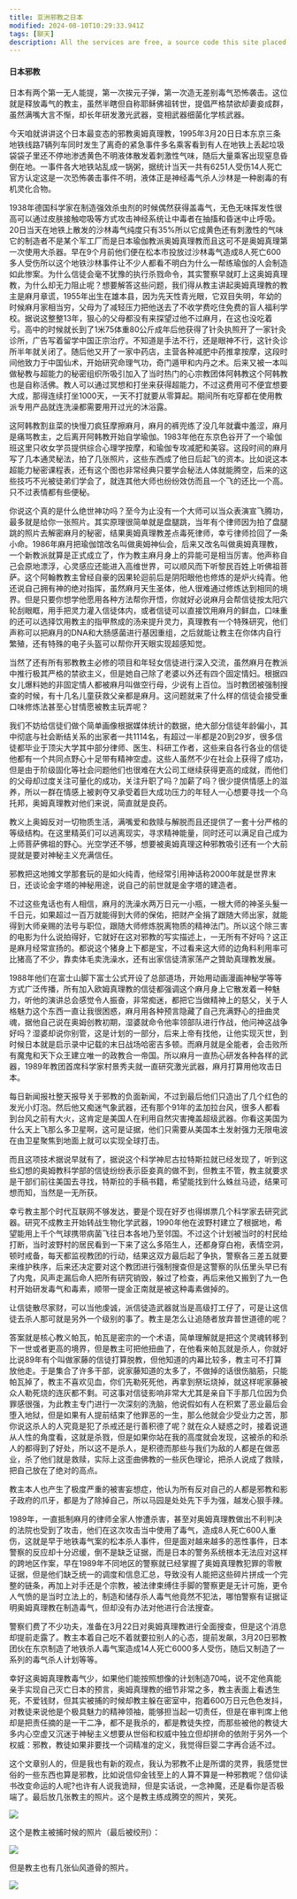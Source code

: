 ```yaml
---
title: 亚洲邪教之日本
modified: 2024-08-10T10:29:33.941Z
tags: [聊天]
description: All the services are free, a source code this site placed on github repository and intergration with netlify service, another service that you can use is github page for hosting your own static site.
---
```


#### 日本邪教

日本有两个第一无人能提，第一次挨元子弹，第一次造无差别毒气恐怖袭击。这位就是释放毒气的教主，虽然半瞎但自称耶稣佛祖转世，提倡严格禁欲却妻妾成群，虽然满嘴大言不惭，却长年研发激光武器，变相武器细菌化学核武器。

今天咱就讲讲这个日本最变态的邪教奥姆真理教，1995年3月20日日本东京三条地铁线路7辆列车同时发生了离奇的紧急事件多名乘客看到有人在地铁上丢起垃圾袋袋子里还不停地渗透黄色不明液体散发着刺激性气味，随后大量乘客出现窒息昏倒在地。一事件各大地铁站乱成一锅粥，据统计当天一共有6251人受伤14人死亡官方认定这是一次恐怖袭击事件不明，液体正是神经毒气杀人沙林是一种剧毒的有机灵化合物。

1938年德国科学家在制造强效杀虫剂的时候偶然获得盖毒气，无色无味挥发性很高可以通过皮肤接触唿吸等方式攻击神经系统让中毒者在抽搐和昏迷中止呼吸。20日当天在地铁上散发的沙林毒气纯度只有35%所以它成黄色还有刺激性的气味它的制造者不是某个军工厂而是日本瑜伽教派奥姆真理教而且这可不是奥姆真理第一次使用大杀器。早在9个月前他们便在松本市投放过沙林毒气造成8人死亡600多人受伤所以这个地铁沙林事件让不少人都看不明白为什么一帮练瑜伽的人会制造如此惨案。为什么信徒会毫不犹豫的执行杀戮命令，其实警察早就盯上这奥姆真理教，为什么却无力阻止呢？想要解答这些问题，我们得从教主讲起奥姆真理教的教主是麻月章谎，1955年出生在雄本县，因为先天性青光眼，它双目失明，年幼的时候麻月家相当穷，父母为了减轻压力把他送去了不收学费吃住免费的盲人福利学校。据说这整整13年，狠心的父母都没有来探望过他不过麻月，在这也没吃着亏。高中的时候就长到了1米75体重80公斤成年后他获得了针灸执照开了一家针灸诊所，广告写着留学中国正宗治疗。不知道是手法不行，还是眼神不行，这针灸诊所半年就关闭了。随后他又开了一家中药店，主营各种减肥中药推拿按摩，这段时间他致力于中国仙术，开始研究命理气功，奇门遁甲和内丹之术。后来又被一本叫做秘教与超能力的秘密组织所吸引加入了当时热门的心宗教团体阿韩教这个阿韩教也是自称活佛。教人可以通过冥想和打坐来获得超能力，不过这费用可不便宜想要大成，那得连续打坐1000天，一天不打就要从零算起。期间所有吃穿都在使用教派专用产品就连洗澡都需要用开过光的沐浴露。

这阿韩教割韭菜的快慢刀疯狂摩擦麻月，麻月的裤兜练了没几年就囊中羞涩，麻月是痛骂教主，之后离开阿韩教开始自学瑜伽。1983年他在东京色谷开了一个瑜伽班这里只收女学员提供综合心理学按摩，和瑜伽专攻减肥和美容。这段时间的麻月写了几本通灵秘法，拍了几张照片，这些东西成了他日后起飞的资本。比如说这本超能力秘密课程表，还有这个图也非常经典只要学会秘法人体就能腾空，后来的这些技巧不光被徒弟们学会了，就连其他大师也纷纷效仿而且一个飞的还比一个高。只不过表情都有些便秘。

你说这个真的是什么绝世神功吗？至今为止没有一个大师可以当众表演宣飞腾功，最多就是给你一张照片。其实原理很简单就是盘腿跳，当年有个律师因为拍了盘腿跳的照片去解密麻月的秘密，结果奥姆真理教差点毒死律师，幸亏律师捡回了一条小命。1986年麻月把瑜伽馆改名叫做奥姆神仙会，后来又改名叫做奥姆真理教，一个新教派就算是正式成立了，作为教主麻月身上的异能可是相当厉害。他声称自己会原地漂浮，心灵感应还能进入高维世界，可以顺风而下听黎民百姓上听佛祖菩萨。这个阿翰教教主曾经自豪的因果轮迴前后是阴阳眼他也修炼的是炉火纯青。他还说自己拥有神的绝对指挥，虽然麻月天生圣体，他人很难通过修炼达到相同的境界。但是只要你想学他愿用各种方法帮你开悟，你就好必说麻月会帮信徒按太阳穴轮刮眼眶，用手把灵力灌入信徒体内，或者信徒可以直接饮用麻月的鲜血，口味重的还可以选择饮用教主的指甲熬成的汤来提升灵力，真理教有一个特殊研究，他们声称可以把麻月的DNA和大肠感菌进行基因重组，之后就能让教主在你体内自行繁殖，还有特殊的电子头盔可以帮你开天眼实现超感知觉。

当然了还有所有邪教教主必修的项目和年轻女信徒进行深入交流，虽然麻月在教派中推行极其严格的禁欲主义，但是她自己除了老婆以外还有四个固定情妇。根据四女儿爆料她的非固定情人都被麻月叫做空行母，少说有上百位。当时教团被强制搜查的时候，有十几名儿童获救父亲都是麻月。这问题就来了什么样的信徒会接受重口味修炼法甚至心甘情愿被教主玩弄呢？

我们不妨给信徒们做个简单画像根据媒体统计的数据，绝大部分信徒年龄偏小，其中彻底与社会断结关系的出家者一共1114名，有超过一半都是20到29岁，很多信徒都毕业于顶尖大学其中部分律师、医生、科研工作者，这些来自各行各业的信徒他都有一个共同点野心十足带有精神空虚。这些人虽然不少在社会上获得了成功，但是由于阶级固化等社会问题他们也很难在大公司工继续获得更高的成就，而他们的父母却过度关注可量化的成功，关注升职了吗？加薪了吗？很少提供情感上的滋养，所以一群在情感上被剥夺又承受着巨大成功压力的年轻人一心想要寻找一个乌托邦，奥姆真理教对他们来说，简直就是良药。

教义上奥姆反对一切物质生活，满嘴爱和救赎与解脱而且还提供了一套十分严格的等级结构。在这里精英们可以逃离现实，寻求精神能量，同时还可以满足自己成为上师菩萨佛祖的野心。光空学还不够，想要被奥姆真理这种邪教吸引还有一个大前提就是要对神秘主义充满信任。

邪教把这地摊文学那套玩的是如火纯青，他经常引用神话称2000年就是世界末日，还谈论金字塔的神秘用途，说自己的前世就是金字塔的建造者。

不过这些鬼话也有人相信，麻月的洗澡水两万日元一小瓶，一根大师的神圣头髮一千日元，如果超过一百万就能得到大师的保佑，把财产全捐了跟随大师出家，就能得到大师亲赐的法号与职位，跟随大师修炼脱离物质的精神法门。所以这个除三害的电影为什么说拍得好，它就好在这对邪教的写实描述上，一无所有不好吗？这正是麻月经常宣扬的。都说这个猪身上下都是宝，不过看来这大师的边角料利用率可比猪高了不少，靠卖体毛卖洗澡水，还有出家信徒清家荡产之贊助真理教发展。

1988年他们在富士山脚下富士公式开设了总部道场，开始用动画漫画神秘学等等方式广泛传播，所有加入欧姆真理教的信徒都强调这个麻月身上它散发着一种魅力，听他的演讲总会感觉令人振奋，非常痴迷，都把它当做精神上的慈父，关于人格魅力这个东西一直让我很困惑，麻月用各种预言隐藏了自己充满野心的扭曲灵魂，据他自己说在奥姆创教初期，湿婆就命令他率领部队进行作战，他问神这战争好吗？湿婆却说你别管，这是计划的一部分，后来上帝有找他，让他实现灭世，到时候日本就是启示录中记载的末日战场哈密吉多顿。而麻月就是全能者，会击败所有魔鬼和天下众王建立唯一的政教合一帝国。所以麻月一直热心研发各种各样的武器，1989年教团首席科学家村景秀夫就一直研究激光武器，麻月打算用他攻击日本。

每日新闻报社整天报导关于邪教的负面新闻，不过到最后他们只造出了几个红色的发光小灯泡。然后他又痴迷气象武器，还有那个91年的孟加拉台风，很多人都看到台风之前有大火，这肯定是美国人在利用自然灾害掩盖超级武器。你看这美国为什么天上飞那么多卫星啊，这可是证据，他们只需要从美国本土发射强力无限电波在由卫星聚焦到地面上就可以实现全球打击。

而且这项技术据说早就有了，据说这个科学神尼古拉特斯拉就已经发现了，听到这些幻想的奥姆教科学部的信徒纷纷表示臣妾真的做不到，但教主不管，教主就要求是干部们前往美国去寻找，特斯拉的手稿书籍，希望能找到什么蛛丝马迹，结果可想而知，当然是一无所获。

幸亏教主那个时代互联网不够发达，要是个现在好歹也得绑票几个科学家去研究武器。研究不成教主开始转战生物化学武器，1990年他在波野村建立了根据地，希望能用上千个气球携带病菌飞往日本各地乃至邻国。不过这个计划被当时的村民给打断，当时波野村的居民看到一下来了这么多陌生人，还都身穿白袍，表情空洞，顿时戒备，每天都监视教团的行动，结果这双方最后起了争执，警察各三差五就要来维护秩序，后来还决定要对这个教团进行强制搜查但是这警察的队伍里头早已有了内鬼，风声走漏后命人把所有研究销毁，躲过了检查，再后来他又搬到了九一色村开始研发毒气和毒素，顺带一提金正南就是被这种毒素做掉的。

让信徒散尽家财，可以当他虔诚，派信徒造武器就当是高级打工仔了，可是让这信徒去杀人那可就是另外一个级别的事了。教主是怎么让追随者放弃普世道德的呢？

答案就是核心教义帕瓦，帕瓦是密宗的一个术语，简单理解就是把这个灵魂转移到下一世或者更高的境界，但是教主可把他扭曲了，在他看来帕瓦就是杀人，你就好比说89年有个叫做家藤的信徒打算脱教，但他知道的内幕比较多，教主可不打算放他走。于是集合了许多干部，说家藤知道的太多了，不做掉的话很伤脑筋，只能帕瓦掉了，教主不喜欢见血，你们先勒死死他，再拿到祭坛烧掉，就这样呢家藤被众人勒死烧的连灰都不剩。可这事对信徒影响非常大尤其是亲自下手那几位因为负罪感很强，为此教主专门进行一次深刻的洗脑，他说假如有人在积累了恶业最后会堕入地狱，但是如果有人提前结束了他罪恶的一生，那么他就会少受业力之苦，那你说这杀人的人究竟是犯了杀戒还是行善积德了呢？就在众人疑惑之时，接着说道从人性的角度看，这就是杀戮，但是如果你站在我的高度就会发现，这被杀的和杀人的都得到了好处，所以这不是杀人，是积德而那些与我们为敌的人都是在做恶业，杀了他们就是救赎，实际上这歪曲佛教的一些灰色理论，把杀人说成了救赎，把自己放在了绝对的高点。

教主本人也产生了极度严重的被害妄想症，他认为所有反对自己的人都是邪教和影子政府的爪牙，都是为了除掉自己，所以马园是处处先下手为强，越发心狠手辣。

1989年，一直抵制麻月的律师全家人惨遭杀害，甚至对奥姆真理教做出不利判决的法院也受到了攻击，他们在这次攻击当中使用了毒气，造成8人死亡600人重伤，这就是早于地铁毒气案的松本杀人事件，但是面对越来越多的恶性事件，日本警察的反应却十分迟缓，倒不是缺乏证据，而是日本的警务系统根本无法应对这样的跨地区作案，早在1989年不同地区的警察就已经掌握了奥姆真理教犯罪的零散证据，但是他们缺乏统一的调度和信息汇总，导致没有人能把这些碎片拼成一个完整的链条，再加上对手还是个宗教，被法律束缚住手脚的警察更是无计可施，更令人气愤的是当时立法上的，制造和储存杀人毒气他竟然不犯法，哪怕警察有证据证明奥姆真理教在制造毒气，但却没有办法对他进行合法搜查。

警察们费了不少功夫，准备在3月22日对奥姆真理教进行全面搜查，但是这个消息却提前走露了。教主本着自己吃不着就要拉别人的心态，提前发飙，3月20日邪教团伙在东京制造了地铁杀人毒气案造成14人死亡6000多人受伤，随后又制造了一系列的毒气杀人计划等等。

幸好这奥姆真理教毒气少，如果他们能按照想像的计划制造70吨，说不定他真能亲手实现自己灭亡日本的预言，奥姆真理教的细节非常之多，教主表面上看透生死，不爱钱财，但其实被捕的时候却教主躲在密室中，抱着600万日元色色发抖，对教徒来说他是个极具魅力的精神领袖，能够担当起一切责任，但是在审判席上他却是把责任摘的是一干二净，都不是我杀的，都是教徒失控，而那些被他的教徒大多内心空虚又沉迷于神秘主义想要从世俗和权威中独立但却拼命的依附于另外一个权威：邪教，教徒如果非要找一个词精准的定义，我觉得巨婴二字再合适不过。

这个文章别人的，但是我也有新的观点，我认为邪教不止是所谓的灵界，我感觉世俗的一些东西也算是邪教，比如说信仰金钱至上的人算不算是一种邪教呢？信仰读书改变命运的人呢?也许有人说我诡辩，但是实话说，一念神魔，还是看你是否极端了。最后放几张教主的照片。这个是教主练成腾空的照片，笑死。

![](1.png)

这个是教主被捕时候的照片（最后被绞刑）：

![](0.png)

但是教主也有几张仙风道骨的照片。

![](6.png)
